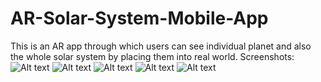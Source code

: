 # AR-Solar-System-Mobile-App
This is an AR app through which users can see individual planet and also the whole solar system by placing them into real world. 
Screenshots: 
![Alt text](1.png?raw=true "Optional Title")
![Alt text](2.png?raw=true "Optional Title")
![Alt text](3.png?raw=true "Optional Title")
![Alt text](4.png?raw=true "Optional Title")
![Alt text](5.png?raw=true "Optional Title")
